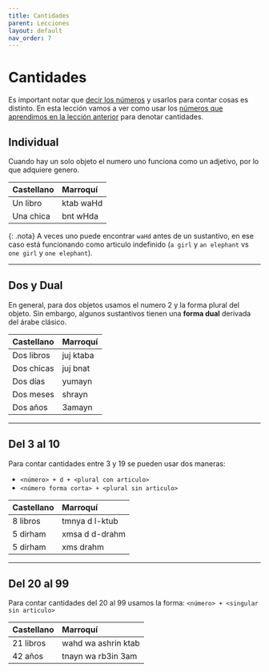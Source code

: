 ```yaml
---
title: Cantidades
parent: Lecciones
layout: default
nav_order: 7
---
```


# Cantidades

Es important notar que [decir los números](./numeros) y usarlos para contar cosas es distinto. En esta lección vamos a ver como usar los [números que aprendimos en la lección anterior](./numeros) para denotar cantidades.

## Individual

Cuando hay un solo objeto el numero uno funciona como un adjetivo, por lo que adquiere genero.

| Castellano | Marroquí  |
|:-----------|:----------|
| Un libro   | ktab waHd |
| Una chica  | bnt wHda  |

{: .nota}
A veces uno puede encontrar `waHd` antes de un sustantivo, en ese caso está funcionando como articulo indefinido (`a girl` y `an elephant` vs `one girl` y `one elephant`).

---

## Dos y Dual

En general, para dos objetos usamos el numero 2 y la forma plural del objeto. Sin embargo, algunos sustantivos tienen una **forma dual** derivada del árabe clásico. 

| Castellano | Marroquí  |
|:-----------|:----------|
| Dos libros | juj ktaba |
| Dos chicas | juj bnat  |
| Dos días   | yumayn    |
| Dos meses  | shrayn    |
| Dos años   | 3amayn    |

---

## Del 3 al 10

Para contar cantidades entre 3 y 19 se pueden usar dos maneras:
- `<número> + d + <plural con articulo>`
- `<número forma corta> + <plural sin articulo>`

| Castellano | Marroquí       |
|:-----------|:---------------|
| 8 libros   | tmnya d l-ktub |
| 5 dirham   | xmsa d d-drahm |
| 5 dirham   | xms drahm      |

---

## Del 20 al 99

Para contar cantidades del 20 al 99 usamos la forma: `<número> + <singular sin articulo>`

| Castellano | Marroquí            |
|:-----------|:--------------------|
| 21 libros  | wahd wa ashrin ktab |
| 42 años    | tnayn wa rb3in 3am  |
